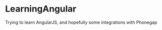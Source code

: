 LearningAngular
===============

Trying to learn AngularJS, and hopefully some integrations with Phonegap
